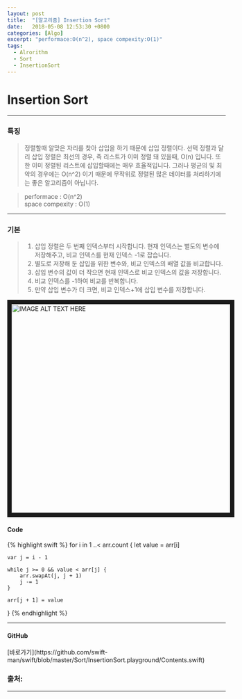```yaml
---
layout: post
title:  "[알고리즘] Insertion Sort"
date:   2018-05-08 12:53:30 +0800
categories: [Algo]
excerpt: "performace:O(n^2), space compexity:O(1)"
tags:
  - Alrorithm
  - Sort
  - InsertionSort
---
```


# Insertion Sort
---

<h3> 특징 </h3>


> 정렬할때 알맞은 자리를 찾아 삽입을 하기 때문에 삽입 정렬이다.
> 선택 정렬과 달리 삽입 정렬은 최선의 경우, 즉 리스트가 이미 정렬 돼 있을때, O(n) 입니다. 또한 이미 정렬된 리스트에 삽입할때에는 매우 효율적입니다. 그러나 평균의 및 최악의 경우에는 O(n^2) 이기 때문에 무작위로 정렬된 많은 데이터를 처리하기에는 좋은 알고리즘이 아닙니다.

 

>performace : O(n^2)<br />
space compexity : O(1)

---

<h3> 기본 </h3>

>1. 삽입 정렬은 두 번째 인덱스부터 시작합니다. 현재 인덱스는 별도의 변수에 저장해주고, 비교 인덱스를 현재 인덱스 -1로 잡습니다.
>2. 별도로 저장해 둔 삽입을 위한 변수와, 비교 인덱스의 배열 값을 비교합니다.
>3. 삽입 변수의 값이 더 작으면 현재 인덱스로 비교 인덱스의 값을 저장합니다.
>4. 비교 인덱스를 -1하여 비교를 반복합니다.
>5. 만약 삽입 변수가 더 크면, 비교 인덱스+1에 삽입 변수를 저장합니다.

<a href="http://www.youtube.com/watch?feature=player_embedded&v=YOUTUBE_VIDEO_ID_HERE
" target="_blank"><img src="http://img.youtube.com/vi/SZVugP81J1A/0.jpg" 
alt="IMAGE ALT TEXT HERE" width="720" height="480" border="10" /></a>


<h4> Code </h4>
{% highlight swift %}
for i in 1 ..< arr.count {
    let value = arr[i]

    var j = i - 1

    while j >= 0 && value < arr[j] {
        arr.swapAt(j, j + 1)
        j -= 1
    }

    arr[j + 1] = value
}
{% endhighlight %}

---

<h4> GitHub </h4>
[바로가기](https://github.com/swift-man/swift/blob/master/Sort/InsertionSort.playground/Contents.swift)


### 출처:

---